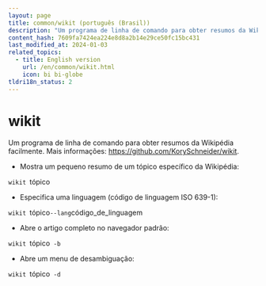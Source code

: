 ```yaml
---
layout: page
title: common/wikit (português (Brasil))
description: "Um programa de linha de comando para obter resumos da Wikipédia facilmente."
content_hash: 7609fa7424ea224e8d8a2b14e29ce50fc15bc431
last_modified_at: 2024-01-03
related_topics:
  - title: English version
    url: /en/common/wikit.html
    icon: bi bi-globe
tldri18n_status: 2
---
```

# wikit

Um programa de linha de comando para obter resumos da Wikipédia facilmente.
Mais informações: <https://github.com/KorySchneider/wikit>.

- Mostra um pequeno resumo de um tópico específico da Wikipédia:

`wikit `<span class="tldr-var badge badge-pill bg-dark-lm bg-white-dm text-white-lm text-dark-dm font-weight-bold">tópico</span>

- Especifica uma linguagem (código de linguagem ISO 639-1):

`wikit `<span class="tldr-var badge badge-pill bg-dark-lm bg-white-dm text-white-lm text-dark-dm font-weight-bold">tópico</span>` --lang `<span class="tldr-var badge badge-pill bg-dark-lm bg-white-dm text-white-lm text-dark-dm font-weight-bold">código_de_linguagem</span>

- Abre o artigo completo no navegador padrão:

`wikit `<span class="tldr-var badge badge-pill bg-dark-lm bg-white-dm text-white-lm text-dark-dm font-weight-bold">tópico</span>` -b`

- Abre um menu de desambiguação:

`wikit `<span class="tldr-var badge badge-pill bg-dark-lm bg-white-dm text-white-lm text-dark-dm font-weight-bold">tópico</span>` -d`
